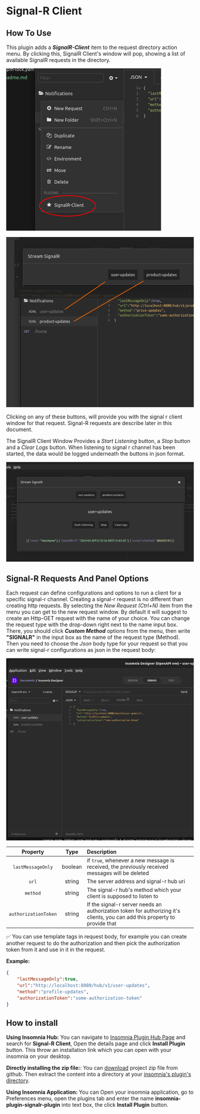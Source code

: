 

Signal-R Client
===============

How To Use
----------

This plugin adds a ___SignalR-Client___ item to the request directory action menu. By clicking this, SignalR Client's window will pop, showing a list of available SignalR requests in the directory.


![Image](images/menu.png)


![Image](images/pop.png)

Clicking on any of these buttons, will provide you with the signal r client window for that request. Signal-R requests are describe later in this document.


The SignalR Client Window Provides a _Start Listening_ button, a _Stop_ button and a _Clear Logs_ button. When listening to signal r channel has been started, the data would be logged underneath the buttons in json format.

![Image](images/update-log.png)


Signal-R Requests And Panel Options
-----------------------------------

Each request can define configurations and options to run a client for a specific signal-r channel. Creating a signal-r request is no different than creating http requests. By selecting the _New Request (Ctrl+N)_ item from the menu you can get to the new request window. By default it will suggest to create an Http-GET request with the name of your choice. You can change the request type with the drop-down right next to the name input box. There, you should click ___Custom Method___ options from the menu, then write __"SIGNALR"__ in the input box as the name of the request type (Method).
Then you need to choose the _Json_ body type for your request so that you can write signal-r configurations as json in the request body:

![Image](images/requests.png)

| Property           | Type       | Description        |
|:------------------:|:----------:|:-------------------|
| ```lastMessageOnly```    |  boolean   | if  ```true```, whenever a new message is received, the previously received messages will be deleted |
|```url``` | string | The server address and signal-r hub uri|
| ```method``` | string | The signal-r hub's method which your client is supposed to listen to|
| ```authorizationToken``` | string | If the signal-r server needs an authorization token for authorizing it's clients, you can add this property to provide that|


✅ You can use template tags in request body, for example you can create another request to do the authorization and then pick the authorization token from it and use in it in the request.

__Example:__

```json
{
	"lastMessageOnly":true,
	"url":"http://localhost:8080/hub/v1/user-updates",
	"method":"profile-updates",
	"authorizationToken":"some-authorization-token"
}
```


How to install
---------------

__Using Insomnia Hub:__ You can navigate to [Insomnia Plugin Hub Page](https://insomnia.rest/plugins) and search for __Signal-R Client__, Open the details page and click __Install Plugin__ button. This throw an installation link which you can open with your insomnia on your desktop.


__Directly installing the zip file:__: You can [download](https://github.com/Acidmanic/insomnia-plugin-signalr-plugin/archive/refs/heads/master.zip) project zip file from github. 
Then extract the content into a directory at your [insomnia's plugin's directory](https://docs.insomnia.rest/insomnia/introduction-to-plugins#plugin-file-location).


__Using Insomnia Application:__ You can Open your insomnia application, go to Preferences menu, open the plugins tab and enter the name __insomnia-plugin-signalr-plugin__ into text box, the click __Install Plugin__ button.
